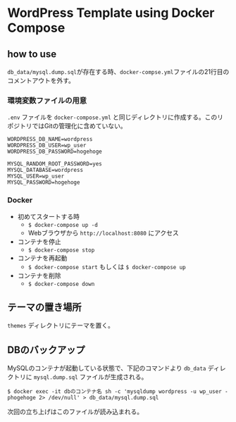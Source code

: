 # WordPress Template using Docker Compose

## how to use

`db_data/mysql.dump.sql`が存在する時、`docker-compse.yml`ファイルの21行目のコメントアウトを外す。

### 環境変数ファイルの用意

`.env` ファイルを `docker-compose.yml` と同じディレクトリに作成する。このリポジトリではGitの管理化に含めていない。

```
WORDPRESS_DB_NAME=wordpress
WORDPRESS_DB_USER=wp_user
WORDPRESS_DB_PASSWORD=hogehoge
 
MYSQL_RANDOM_ROOT_PASSWORD=yes
MYSQL_DATABASE=wordpress
MYSQL_USER=wp_user
MYSQL_PASSWORD=hogehoge
```

### Docker
* 初めてスタートする時
  * `$ docker-compose up -d`
  * Webブラウザから `http://localhost:8080` にアクセス
* コンテナを停止
  * `$ docker-compose stop`
* コンテナを再起動
  * `$ docker-compose start` もしくは `$ docker-compose up`
* コンテナを削除
  * `$ docker-compose down`

## テーマの置き場所

`themes` ディレクトリにテーマを置く。

## DBのバックアップ

MySQLのコンテナが起動している状態で、下記のコマンドより `db_data` ディレクトリに `mysql.dump.sql` ファイルが生成される。

`$ docker exec -it dbのコンテナ名 sh -c 'mysqldump wordpress -u wp_user -phogehoge 2> /dev/null' > db_data/mysql.dump.sql
`

次回の立ち上げはこのファイルが読み込まれる。
